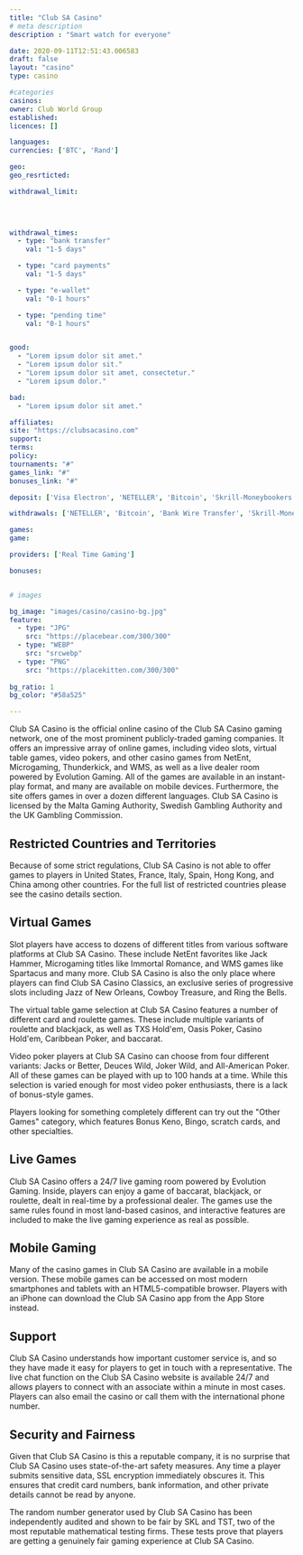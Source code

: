 ```yaml
---
title: "Club SA Casino"
# meta description
description : "Smart watch for everyone"

date: 2020-09-11T12:51:43.006583
draft: false
layout: "casino" 
type: casino

#categories
casinos: 
owner: Club World Group
established: 
licences: []

languages: 
currencies: ['BTC', 'Rand']

geo: 
geo_resrticted: 

withdrawal_limit:

  
  

withdrawal_times:
  - type: "bank transfer"
    val: "1-5 days"

  - type: "card payments"
    val: "1-5 days"

  - type: "e-wallet"
    val: "0-1 hours"

  - type: "pending time"
    val: "0-1 hours"


good:
  - "Lorem ipsum dolor sit amet."
  - "Lorem ipsum dolor sit."
  - "Lorem ipsum dolor sit amet, consectetur."
  - "Lorem ipsum dolor."

bad:
  - "Lorem ipsum dolor sit amet."

affiliates: 
site: "https://clubsacasino.com"
support: 
terms:
policy:
tournaments: "#"
games_link: "#"
bonuses_link: "#"

deposit: ['Visa Electron', 'NETELLER', 'Bitcoin', 'Skrill-Moneybookers', 'Visa', 'ecoPayz', 'MasterCard', 'Visa Debit']

withdrawals: ['NETELLER', 'Bitcoin', 'Bank Wire Transfer', 'Skrill-Moneybookers', 'ecoPayz']

games: 
game:

providers: ['Real Time Gaming']

bonuses:


# images

bg_image: "images/casino/casino-bg.jpg"  
feature:
  - type: "JPG" 
    src: "https://placebear.com/300/300"
  - type: "WEBP"
    src: "srcwebp"
  - type: "PNG"
    src: "https://placekitten.com/300/300"  
 
bg_ratio: 1 
bg_color: "#58a525"  

---
```


Club SA Casino is the official online casino of the Club SA Casino gaming network, one of the most prominent publicly-traded gaming companies. It offers an impressive array of online games, including video slots, virtual table games, video pokers, and other casino games from NetEnt, Microgaming, Thunderkick, and WMS, as well as a live dealer room powered by Evolution Gaming. All of the games are available in an instant-play format, and many are available on mobile devices. Furthermore, the site offers games in over a dozen different languages. Club SA Casino is licensed by the Malta Gaming Authority, Swedish Gambling Authority and the UK Gambling Commission.

## Restricted Countries and Territories
Because of some strict regulations, Club SA Casino is not able to offer games to players in United States, France, Italy, Spain, Hong Kong, and China among other countries. For the full list of restricted countries please see the casino details section.

## Virtual Games
Slot players have access to dozens of different titles from various software platforms at Club SA Casino. These include NetEnt favorites like Jack Hammer, Microgaming titles like Immortal Romance, and WMS games like Spartacus and many more. Club SA Casino is also the only place where players can find Club SA Casino Classics, an exclusive series of progressive slots including Jazz of New Orleans, Cowboy Treasure, and Ring the Bells.

The virtual table game selection at Club SA Casino features a number of different card and roulette games. These include multiple variants of roulette and blackjack, as well as TXS Hold'em, Oasis Poker, Casino Hold'em, Caribbean Poker, and baccarat.

Video poker players at Club SA Casino can choose from four different variants: Jacks or Better, Deuces Wild, Joker Wild, and All-American Poker. All of these games can be played with up to 100 hands at a time. While this selection is varied enough for most video poker enthusiasts, there is a lack of bonus-style games.

Players looking for something completely different can try out the "Other Games" category, which features Bonus Keno, Bingo, scratch cards, and other specialties.

## Live Games
Club SA Casino offers a 24/7 live gaming room powered by Evolution Gaming. Inside, players can enjoy a game of baccarat, blackjack, or roulette, dealt in real-time by a professional dealer. The games use the same rules found in most land-based casinos, and interactive features are included to make the live gaming experience as real as possible.

## Mobile Gaming
Many of the casino games in Club SA Casino are available in a mobile version. These mobile games can be accessed on most modern smartphones and tablets with an HTML5-compatible browser. Players with an iPhone can download the Club SA Casino app from the App Store instead.

## Support
Club SA Casino understands how important customer service is, and so they have made it easy for players to get in touch with a representative. The live chat function on the Club SA Casino website is available 24/7 and allows players to connect with an associate within a minute in most cases. Players can also email the casino or call them with the international phone number.

## Security and Fairness
Given that Club SA Casino is this a reputable company, it is no surprise that Club SA Casino uses state-of-the-art safety measures. Any time a player submits sensitive data, SSL encryption immediately obscures it. This ensures that credit card numbers, bank information, and other private details cannot be read by anyone.

The random number generator used by Club SA Casino has been independently audited and shown to be fair by SKL and TST, two of the most reputable mathematical testing firms. These tests prove that players are getting a genuinely fair gaming experience at Club SA Casino.